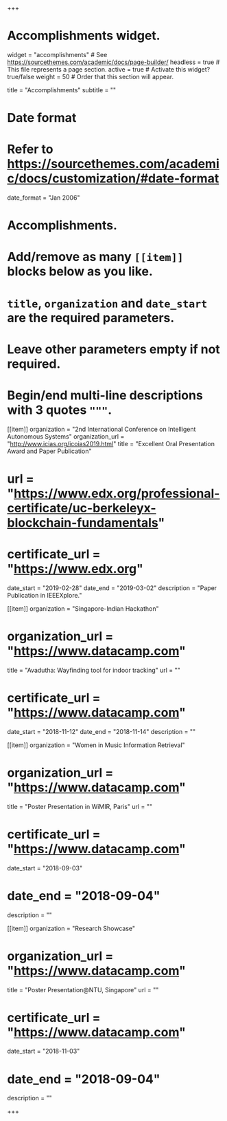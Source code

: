 +++
# Accomplishments widget.
widget = "accomplishments"  # See https://sourcethemes.com/academic/docs/page-builder/
headless = true  # This file represents a page section.
active = true  # Activate this widget? true/false
weight = 50  # Order that this section will appear.

title = "Accomplishments"
subtitle = ""

# Date format
#   Refer to https://sourcethemes.com/academic/docs/customization/#date-format
date_format = "Jan 2006"

# Accomplishments.
#   Add/remove as many `[[item]]` blocks below as you like.
#   `title`, `organization` and `date_start` are the required parameters.
#   Leave other parameters empty if not required.
#   Begin/end multi-line descriptions with 3 quotes `"""`.


[[item]]
  organization = "2nd International Conference on Intelligent Autonomous Systems"
  organization_url = "http://www.icias.org/icoias2019.html"
  title = "Excellent Oral Presentation Award and Paper Publication"
#  url = "https://www.edx.org/professional-certificate/uc-berkeleyx-blockchain-fundamentals"
#  certificate_url = "https://www.edx.org"
  date_start = "2019-02-28"
  date_end = "2019-03-02"
  description = "Paper Publication in IEEEXplore."
  
[[item]]
  organization = "Singapore-Indian Hackathon"
 # organization_url = "https://www.datacamp.com"
  title = "Avadutha: Wayfinding tool for indoor tracking"
  url = ""
 # certificate_url = "https://www.datacamp.com"
  date_start = "2018-11-12"
  date_end = "2018-11-14"
  description = ""
  
[[item]]
  organization = "Women in Music Information Retrieval"
 # organization_url = "https://www.datacamp.com"
  title = "Poster Presentation in WiMIR, Paris"
  url = ""
 # certificate_url = "https://www.datacamp.com"
  date_start = "2018-09-03"
 # date_end = "2018-09-04"
  description = ""
  
[[item]]
  organization = "Research Showcase"
 # organization_url = "https://www.datacamp.com"
  title = "Poster Presentation@NTU, Singapore"
  url = ""
 # certificate_url = "https://www.datacamp.com"
  date_start = "2018-11-03"
 # date_end = "2018-09-04"
  description = ""

+++
